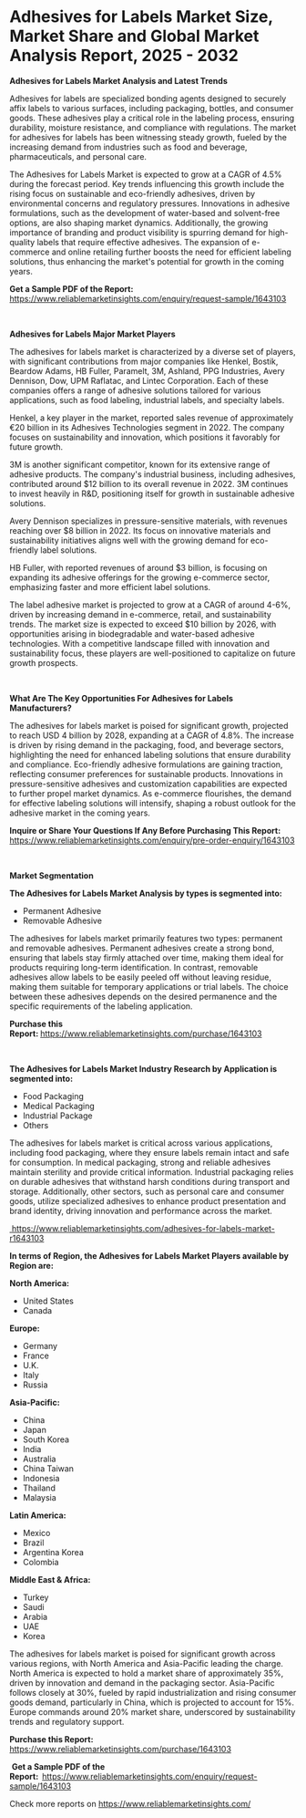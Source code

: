 <p><h1>Adhesives for Labels Market Size, Market Share and Global Market Analysis Report, 2025 - 2032</h1></p><p><strong>Adhesives for Labels Market Analysis and Latest Trends</strong></p>
<p><p>Adhesives for labels are specialized bonding agents designed to securely affix labels to various surfaces, including packaging, bottles, and consumer goods. These adhesives play a critical role in the labeling process, ensuring durability, moisture resistance, and compliance with regulations. The market for adhesives for labels has been witnessing steady growth, fueled by the increasing demand from industries such as food and beverage, pharmaceuticals, and personal care.</p><p>The Adhesives for Labels Market is expected to grow at a CAGR of 4.5% during the forecast period. Key trends influencing this growth include the rising focus on sustainable and eco-friendly adhesives, driven by environmental concerns and regulatory pressures. Innovations in adhesive formulations, such as the development of water-based and solvent-free options, are also shaping market dynamics. Additionally, the growing importance of branding and product visibility is spurring demand for high-quality labels that require effective adhesives. The expansion of e-commerce and online retailing further boosts the need for efficient labeling solutions, thus enhancing the market's potential for growth in the coming years.</p></p>
<p><strong>Get a Sample PDF of the Report:&nbsp;</strong> <a href="https://www.reliablemarketinsights.com/enquiry/request-sample/1643103?utm_campaign=2095&utm_medium=2&utm_source=Github&utm_content=ia&utm_term=30012025&utm_id=adhesives-for-labels">https://www.reliablemarketinsights.com/enquiry/request-sample/1643103</a></p>
<p>&nbsp;</p>
<p><strong>Adhesives for Labels Major Market Players</strong></p>
<p><p>The adhesives for labels market is characterized by a diverse set of players, with significant contributions from major companies like Henkel, Bostik, Beardow Adams, HB Fuller, Paramelt, 3M, Ashland, PPG Industries, Avery Dennison, Dow, UPM Raflatac, and Lintec Corporation. Each of these companies offers a range of adhesive solutions tailored for various applications, such as food labeling, industrial labels, and specialty labels.</p><p>Henkel, a key player in the market, reported sales revenue of approximately €20 billion in its Adhesives Technologies segment in 2022. The company focuses on sustainability and innovation, which positions it favorably for future growth.</p><p>3M is another significant competitor, known for its extensive range of adhesive products. The company's industrial business, including adhesives, contributed around $12 billion to its overall revenue in 2022. 3M continues to invest heavily in R&D, positioning itself for growth in sustainable adhesive solutions.</p><p>Avery Dennison specializes in pressure-sensitive materials, with revenues reaching over $8 billion in 2022. Its focus on innovative materials and sustainability initiatives aligns well with the growing demand for eco-friendly label solutions.</p><p>HB Fuller, with reported revenues of around $3 billion, is focusing on expanding its adhesive offerings for the growing e-commerce sector, emphasizing faster and more efficient label solutions.</p><p>The label adhesive market is projected to grow at a CAGR of around 4-6%, driven by increasing demand in e-commerce, retail, and sustainability trends. The market size is expected to exceed $10 billion by 2026, with opportunities arising in biodegradable and water-based adhesive technologies. With a competitive landscape filled with innovation and sustainability focus, these players are well-positioned to capitalize on future growth prospects.</p></p>
<p>&nbsp;</p>
<p><strong>What Are The Key Opportunities For Adhesives for Labels Manufacturers?</strong></p>
<p><p>The adhesives for labels market is poised for significant growth, projected to reach USD 4 billion by 2028, expanding at a CAGR of 4.8%. The increase is driven by rising demand in the packaging, food, and beverage sectors, highlighting the need for enhanced labeling solutions that ensure durability and compliance. Eco-friendly adhesive formulations are gaining traction, reflecting consumer preferences for sustainable products. Innovations in pressure-sensitive adhesives and customization capabilities are expected to further propel market dynamics. As e-commerce flourishes, the demand for effective labeling solutions will intensify, shaping a robust outlook for the adhesive market in the coming years.</p></p>
<p><strong>Inquire or Share Your Questions If Any Before Purchasing This Report:</strong> <a href="https://www.reliablemarketinsights.com/enquiry/pre-order-enquiry/1643103?utm_campaign=2095&utm_medium=2&utm_source=Github&utm_content=ia&utm_term=30012025&utm_id=adhesives-for-labels">https://www.reliablemarketinsights.com/enquiry/pre-order-enquiry/1643103</a></p>
<p>&nbsp;</p>
<p><strong>Market Segmentation</strong></p>
<p><strong>The Adhesives for Labels Market Analysis by types is segmented into:</strong></p>
<p><ul><li>Permanent Adhesive</li><li>Removable Adhesive</li></ul></p>
<p><p>The adhesives for labels market primarily features two types: permanent and removable adhesives. Permanent adhesives create a strong bond, ensuring that labels stay firmly attached over time, making them ideal for products requiring long-term identification. In contrast, removable adhesives allow labels to be easily peeled off without leaving residue, making them suitable for temporary applications or trial labels. The choice between these adhesives depends on the desired permanence and the specific requirements of the labeling application.</p></p>
<p><strong>Purchase this Report:&nbsp;</strong><a href="https://www.reliablemarketinsights.com/purchase/1643103?utm_campaign=2095&utm_medium=2&utm_source=Github&utm_content=ia&utm_term=30012025&utm_id=adhesives-for-labels">https://www.reliablemarketinsights.com/purchase/1643103</a></p>
<p>&nbsp;</p>
<p><strong>The Adhesives for Labels Market Industry Research by Application is segmented into:</strong></p>
<p><ul><li>Food Packaging</li><li>Medical Packaging</li><li>Industrial Package</li><li>Others</li></ul></p>
<p><p>The adhesives for labels market is critical across various applications, including food packaging, where they ensure labels remain intact and safe for consumption. In medical packaging, strong and reliable adhesives maintain sterility and provide critical information. Industrial packaging relies on durable adhesives that withstand harsh conditions during transport and storage. Additionally, other sectors, such as personal care and consumer goods, utilize specialized adhesives to enhance product presentation and brand identity, driving innovation and performance across the market.</p></p>
<p><a href="https://www.reliablemarketinsights.com/adhesives-for-labels-market-r1643103?utm_campaign=2095&utm_medium=2&utm_source=Github&utm_content=ia&utm_term=30012025&utm_id=adhesives-for-labels">&nbsp;https://www.reliablemarketinsights.com/adhesives-for-labels-market-r1643103</a></p>
<p><strong>In terms of Region, the Adhesives for Labels Market Players available by Region are:</strong></p>
<p>
    <p> <strong> North America: </strong>
        <ul>
            <li>United States</li>
            <li>Canada</li>
        </ul>
        </p> 
    <p> <strong> Europe: </strong>
        <ul>
            <li>Germany</li>
            <li>France</li>
            <li>U.K.</li>
            <li>Italy</li>
            <li>Russia</li>
        </ul>
        </p> 
    <p> <strong> Asia-Pacific: </strong>
        <ul>
            <li>China</li>
            <li>Japan</li>
            <li>South Korea</li>
            <li>India</li>
            <li>Australia</li>
            <li>China Taiwan</li>
            <li>Indonesia</li>
            <li>Thailand</li>
            <li>Malaysia</li>
        </ul>
        </p> 
    <p> <strong> Latin America: </strong>
        <ul>
            <li>Mexico</li>
            <li>Brazil</li>
            <li>Argentina Korea</li>
            <li>Colombia</li>
        </ul>
        </p> 
    <p> <strong> Middle East & Africa: </strong>
        <ul>
            <li>Turkey</li>
            <li>Saudi</li>
            <li>Arabia</li>
            <li>UAE</li>
            <li>Korea</li>
        </ul>
    </p>
    </p>
<p><p>The adhesives for labels market is poised for significant growth across various regions, with North America and Asia-Pacific leading the charge. North America is expected to hold a market share of approximately 35%, driven by innovation and demand in the packaging sector. Asia-Pacific follows closely at 30%, fueled by rapid industrialization and rising consumer goods demand, particularly in China, which is projected to account for 15%. Europe commands around 20% market share, underscored by sustainability trends and regulatory support.</p></p>
<p><strong>Purchase this Report: </strong><a href="https://www.reliablemarketinsights.com/purchase/1643103?utm_campaign=2095&utm_medium=2&utm_source=Github&utm_content=ia&utm_term=30012025&utm_id=adhesives-for-labels">https://www.reliablemarketinsights.com/purchase/1643103</a></p>
<p>&nbsp;<strong>Get a Sample PDF of the Report:&nbsp;&nbsp;</strong><a href="https://www.reliablemarketinsights.com/enquiry/request-sample/1643103?utm_campaign=2095&utm_medium=2&utm_source=Github&utm_content=ia&utm_term=30012025&utm_id=adhesives-for-labels">https://www.reliablemarketinsights.com/enquiry/request-sample/1643103</a></p>
<p><strong></strong></p>
<p>Check more reports on <a href="https://www.reliablemarketinsights.com/?utm_campaign=2095&utm_medium=2&utm_source=Github&utm_content=ia&utm_term=30012025&utm_id=adhesives-for-labels">https://www.reliablemarketinsights.com/</a></p>